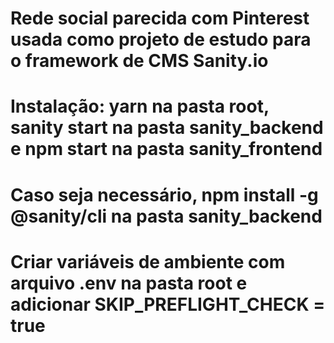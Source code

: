 # Rede social parecida com Pinterest usada como projeto de estudo para o framework de CMS Sanity.io
# Instalação: yarn na pasta root, sanity start na pasta sanity_backend e npm start na pasta sanity_frontend
# Caso seja necessário, npm install -g @sanity/cli na pasta sanity_backend
# Criar variáveis de ambiente com arquivo .env na pasta root e adicionar SKIP_PREFLIGHT_CHECK = true 
